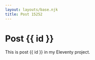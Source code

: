```yaml
---
layout: layouts/base.njk
title: Post 15252
---
```


# Post {{ id }}

This is post {{ id }} in my Eleventy project.
